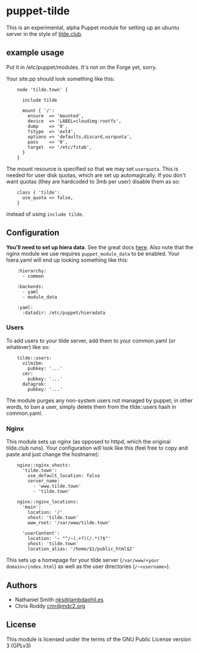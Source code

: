 # puppet-tilde

This is an experimental, alpha Puppet module for setting up an ubuntu server in
the style of [tilde.club](http://tilde.club).

## example usage

Put it in /etc/puppet/modules. It's not on the Forge yet, sorry.

Your site.pp should look something like this:

        node 'tilde.town' {
        
          include tilde
        
          mount { '/':
            ensure  => 'mounted',
            device  => 'LABEL=cloudimg-rootfs',
            dump    => '0',
            fstype  => 'ext4',
            options => 'defaults,discard,usrquota',
            pass    => '0',
            target  => '/etc/fstab',
          }
        }

The mount resource is specified so that we may set `userquota`. This is needed
for user disk quotas, which are set up automagically. If you don't want quotas
(they are hardcoded to 3mb per user) disable them as so:

        class { 'tilde':
          use_quota => false,
        }

instead of using `include tilde`.

## Configuration

**You'll need to set up hiera data**. See the great docs
[here](https://docs.puppetlabs.com/hiera/1/puppet.html). Also note that the
nginx module we use requires `puppet_module_data` to be enabled. Your
hiera.yaml will end up looking something like this:

        :hierarchy:
          - common
        
        :backends:
          - yaml
          - module_data
        
        :yaml:
          :datadir: /etc/puppet/hieradata

 

### Users

To add users to your tilde server, add them to your common.yaml (or whatever) like so:

        tilde::users:
          vilmibm:
            pubkey: '...'
          cmr:
            pubkey: '...'
          datagrok:
            pubkey: '...'

The module purges any non-system users not managed by puppet; in other words,
to ban a user, simply delete them from the tilde::users hash in common.yaml.

### Nginx

This module sets up nginx (as opposed to httpd, which the original tilde.club
runs). Your configuration will look like this (feel free to copy and paste and
just change the hostname):

        nginx::nginx_vhosts:
          'tilde.town':
            use_default_location: false
            server_name:
              - 'www.tilde.town'
              - 'tilde.town'
            
        nginx::nginx_locations:
          'main':
            location: '/'
            vhost: 'tilde.town'
            www_root: '/var/www/tilde.town'
        
          'userContent':
            location: '~ "^/~(.+?)(/.*)?$"'
            vhost: 'tilde.town'
            location_alias: '/home/$1/public_html$2'

This sets up a homepage for your tilde server (`/var/www/<your
domain>/index.html`) as well as the user directories (`/~<username>`).

## Authors

 * Nathaniel Smith <nks@lambdaphil.es>
 * Chris Roddy <cmr@mdc2.org>

## License

This module is licensed under the terms of the GNU Public License version 3
(GPLv3) 
